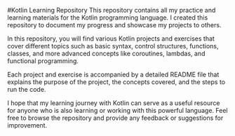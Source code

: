 #Kotlin Learning Repository
This repository contains all my practice and learning materials for the Kotlin programming language. I created this repository to document my progress and showcase my projects to others.

In this repository, you will find various Kotlin projects and exercises that cover different topics such as basic syntax, control structures, functions, classes, and more advanced concepts like coroutines, lambdas, and functional programming.

Each project and exercise is accompanied by a detailed README file that explains the purpose of the project, the concepts covered, and the steps to run the code.

I hope that my learning journey with Kotlin can serve as a useful resource for anyone who is also learning or working with this powerful language. Feel free to browse the repository and provide any feedback or suggestions for improvement.
